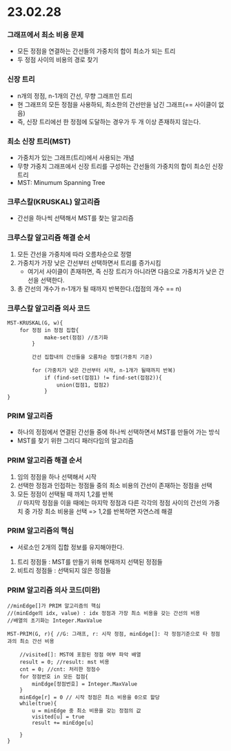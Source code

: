 # 23.02.28

### 그래프에서 최소 비용 문제
- 모든 정점을 연결하는 간선들의 가중치의 합이 최소가 되는 트리
- 두 정점 사이의 비용의 경로 찾기

### 신장 트리
- n개의 정점, n-1개의 간선, 무향 그래프인 트리
- 현 그래프의 모든 정점을 사용하되, 최소한의 간선만을 남긴 그래프(== 사이클이 없음)
- 즉, 신장 트리에선 한 정점에 도달하는 경우가 두 개 이상 존재하지 않는다.

### 최소 신장 트리(MST)
- 가중치가 있는 그래프(트리)에서 사용되는 개념
- 무향 가중치 그래프에서 신장 트리를 구성하는 간선들의 가중치의 합이 최소인 신장 트리
- MST: Minumum Spanning Tree
  
### 크루스칼(KRUSKAL) 알고리즘
- 간선을 하나씩 선택해서 MST를 찾는 알고리즘

### 크루스칼 알고리즘 해결 순서
1. 모든 간선을 가중치에 따라 오름차순으로 정렬
2. 가중치가 가장 낮은 간선부터 선택하면서 트리를 증가시킴
   - 여기서 사이클이 존재하면, 즉 신장 트리가 아니라면 다음으로 가중치가 낮은 간선을 선택한다.
3. 총 간선의 개수가 n-1개가 될 때까지 반복한다.(접점의 개수 == n)

### 크루스칼 알고리즘 의사 코드
```
MST-KRUSKAL(G, w){
    for 정점 in 정점 집합{
            make-set(점점) //초기화
        }

        간선 집합내의 간선들을 오름차순 정렬(가중치 기준)

        for (가중치가 낮은 간선부터 시작, n-1개가 될때까지 반복)
            if (find-set(접점1) != find-set(접점2)){
                union(접점1, 접점2)
            }
}
```

### PRIM 알고리즘
- 하나의 정점에서 연결된 간선들 중에 하나씩 선택하면서 MST를 만들어 가는 방식
- MST를 찾기 위한 그리디 패러다임의 알고리즘

### PRIM 알고리즘 해결 순서
1. 임의 정점을 하나 선택해서 시작
2. 선택한 정점과 인접하는 정점들 중의 최소 비용의 간선이 존재하는 정점을 선택
3. 모든 정점이 선택될 때 까지 1,2를 반복  
// 마지막 정점을 이을 때에는 마지막 정점과 다른 각각의 정점 사이의 간선의 가중치 중 가장 최소 비용을 선택 => 1,2를 반복하면 자연스레 해결

### PRIM 알고리즘의 핵심
- 서로소인 2개의 집합 정보를 유지해야한다.
1. 트리 정점들 : MST를 만들기 위해 현재까지 선택된 정점들
2. 비트리 정점들 : 선택되지 않은 정점들

### PRIM 알고리즘 의사 코드(미완)
```
//minEdge[]가 PRIM 알고리즘의 핵심
//(minEdge의 idx, value) : idx 정점과 가장 최소 비용을 갖는 간선의 비용
//배열의 초기화는 Integer.MaxValue

MST-PRIM(G, r){ //G: 그래프, r: 시작 정점, minEdge[]: 각 정점기준으로 타 정점과의 최소 간선 비용

    //visited[]: MST에 포함된 정점 여부 파악 배열
    result = 0; //result: mst 비용
    cnt = 0; //cnt: 처리한 정점수
    for 정점번호 in 모든 접점{
        minEdge[정점번호] = Integer.MaxValue
    }
    minEdge[r] = 0 // 시작 정점은 최소 비용을 0으로 할당
    while(true){
        u = minEdge 중 최소 비용을 갖는 정점의 값
        visited[u] = true
        result += minEdge[u]

    }
}
```